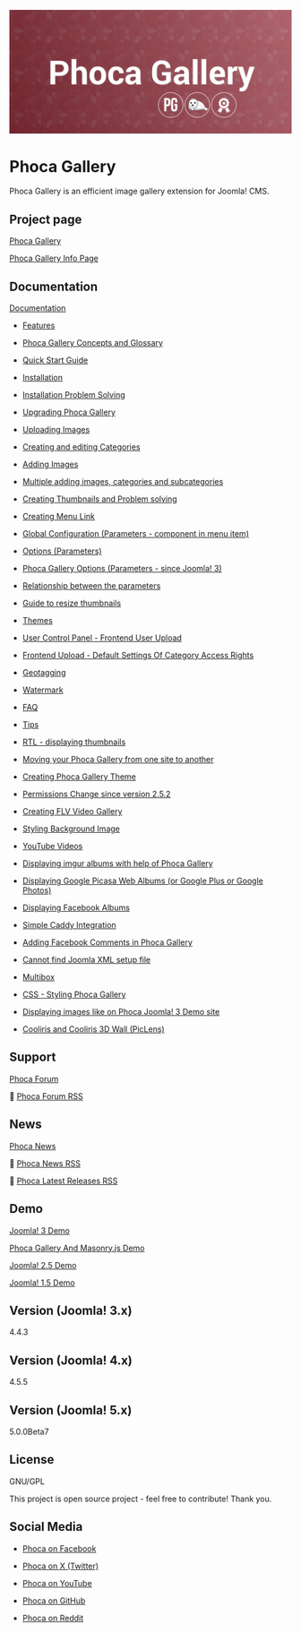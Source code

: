 



![Phoca Gallery](https://github.com/PhocaCz/PhocaGallery/blob/master/phocagallery.png?raw=true)

# Phoca Gallery



Phoca Gallery is an efficient image gallery extension for Joomla! CMS.



## Project page

[Phoca Gallery](https://www.phoca.cz/phocagallery)

[Phoca Gallery Info Page](https://www.phoca.cz/project/phocagallery-joomla-gallery)



## Documentation

[Documentation](https://www.phoca.cz/documentation/category/2-phoca-gallery-component)

- [Features](https://www.phoca.cz/documents/2-phoca-gallery-component/2-features)

- [Phoca Gallery Concepts and Glossary](https://www.phoca.cz/documents/2-phoca-gallery-component/219-phoca-gallery-concepts-and-glossary)

- [Quick Start Guide](https://www.phoca.cz/documents/2-phoca-gallery-component/21-quick-start-guide)

- [Installation](https://www.phoca.cz/documents/2-phoca-gallery-component/4-installation)

- [Installation Problem Solving](https://www.phoca.cz/documents/2-phoca-gallery-component/203-installation-problem-solving)

- [Upgrading Phoca Gallery](https://www.phoca.cz/documents/2-phoca-gallery-component/13-upgrading-phoca-gallery)

- [Uploading Images](https://www.phoca.cz/documents/2-phoca-gallery-component/6-uploading-images)

- [Creating and editing Categories](https://www.phoca.cz/documents/2-phoca-gallery-component/218-creating-and-editing-categories)

- [Adding Images](https://www.phoca.cz/documents/2-phoca-gallery-component/7-adding-images)

- [Multiple adding images, categories and subcategories](https://www.phoca.cz/documents/2-phoca-gallery-component/8-multiple-adding-images-categories-and-subcategories)

- [Creating Thumbnails and Problem solving](https://www.phoca.cz/documents/2-phoca-gallery-component/9-creating-thumbnails-and-problem-solving)

- [Creating Menu Link](https://www.phoca.cz/documents/2-phoca-gallery-component/10-creating-menu-link)

- [Global Configuration (Parameters - component in menu item)](https://www.phoca.cz/documents/2-phoca-gallery-component/11-global-configuration-parameters-component-in-menu-item)

- [Options (Parameters)](https://www.phoca.cz/documents/2-phoca-gallery-component/494-options-parameters)

- [Phoca Gallery Options (Parameters - since Joomla! 3)](https://www.phoca.cz/documents/2-phoca-gallery-component/678-options-parameters-since-joomla-3)

- [Relationship between the parameters](https://www.phoca.cz/documents/2-phoca-gallery-component/701-relationship-between-the-parameters)

- [Guide to resize thumbnails](https://www.phoca.cz/documents/2-phoca-gallery-component/12-global-configuration-thumbnails-modal-box-popup-window-resizing)

- [Themes](https://www.phoca.cz/documents/2-phoca-gallery-component/16-themes)

- [User Control Panel - Frontend User Upload](https://www.phoca.cz/documents/2-phoca-gallery-component/20-user-upload)

- [Frontend Upload - Default Settings Of Category Access Rights](https://www.phoca.cz/documents/2-phoca-gallery-component/892-frontend-upload-default-settings-of-category-access-rights)

- [Geotagging](https://www.phoca.cz/documents/2-phoca-gallery-component/71-geotagging)

- [Watermark](https://www.phoca.cz/documents/2-phoca-gallery-component/19-watermark)

- [FAQ](https://www.phoca.cz/documents/2-phoca-gallery-component/24-faq)

- [Tips](https://www.phoca.cz/documents/2-phoca-gallery-component/511-tips)

- [RTL - displaying thumbnails](https://www.phoca.cz/documents/2-phoca-gallery-component/78-rtl-displaying-thumbnails)

- [Moving your Phoca Gallery from one site to another](https://www.phoca.cz/documents/2-phoca-gallery-component/92-moving-your-phoca-gallery-from-one-site-to-another)

- [Creating Phoca Gallery Theme](https://www.phoca.cz/documents/2-phoca-gallery-component/106-creating-phoca-gallery-theme)

- [Permissions Change since version 2.5.2](https://www.phoca.cz/documents/2-phoca-gallery-component/286-permissions-change-since-version-252)

- [Creating FLV Video Gallery](https://www.phoca.cz/documents/2-phoca-gallery-component/290-creating-flv-video-gallery)

- [Styling Background Image](https://www.phoca.cz/documents/2-phoca-gallery-component/317-styling-background-image)

- [YouTube Videos](https://www.phoca.cz/documents/2-phoca-gallery-component/18-youtube-videos)

- [Displaying imgur albums with help of Phoca Gallery](https://www.phoca.cz/documents/2-phoca-gallery-component/1010-displaying-imgur-albums-with-help-of-phoca-gallery)

- [Displaying Google Picasa Web Albums (or Google Plus or Google Photos)](https://www.phoca.cz/documents/2-phoca-gallery-component/321-displaying-google-picasa-web-albums-or-google-plus-or-google-photos)

- [Displaying Facebook Albums](https://www.phoca.cz/documents/2-phoca-gallery-component/443-displaying-facebook-albums)

- [Simple Caddy Integration](https://www.phoca.cz/documents/2-phoca-gallery-component/359-simple-caddy-integration)

- [Adding Facebook Comments in Phoca Gallery](https://www.phoca.cz/documents/2-phoca-gallery-component/391-adding-facebook-comments-in-phoca-gallery)

- [Cannot find Joomla XML setup file](https://www.phoca.cz/documents/2-phoca-gallery-component/438-cannot-find-joomla-xml-setup-file)

- [Multibox](https://www.phoca.cz/documents/2-phoca-gallery-component/627-multibox)

- [CSS - Styling Phoca Gallery](https://www.phoca.cz/documents/2-phoca-gallery-component/634-css-styling-phoca-gallery)

- [Displaying images like on Phoca Joomla! 3 Demo site](https://www.phoca.cz/documents/2-phoca-gallery-component/876-displaying-images-like-on-phoca-joomla-3-demo-site)

- [Cooliris and Cooliris 3D Wall (PicLens)](https://www.phoca.cz/documents/2-phoca-gallery-component/17-cooliris-and-cooliris-3d-wall-piclens)





## Support

[Phoca Forum](https://www.phoca.cz/forum)

:bell: [Phoca Forum RSS](https://www.phoca.cz/forum/app.php/feed)



## News

[Phoca News](https://www.phoca.cz/news)

:bell: [Phoca News RSS](https://www.phoca.cz/news?format=feed&type=rss)

:bell: [Phoca Latest Releases RSS](https://www.phoca.cz/download/feed/111?format=feed&type=rss)



## Demo

[Joomla! 3 Demo](https://www.phoca.cz/joomla3demo/)

[Phoca Gallery And Masonry.js Demo](https://www.phoca.cz/phocacartdemo/phoca-gallery)

[Joomla! 2.5 Demo](https://www.phoca.cz/joomlademo/)

[Joomla! 1.5 Demo](https://www.phoca.cz/demo/)



## Version (Joomla! 3.x)

4.4.3

## Version (Joomla! 4.x)

4.5.5

## Version (Joomla! 5.x)

5.0.0Beta7



## License

GNU/GPL



This project is open source project - feel free to contribute! Thank you.



## Social Media

- [Phoca on Facebook](https://www.facebook.com/Phoca.cz)

- [Phoca on X (Twitter)](https://twitter.com/PhocaCz)

- [Phoca on YouTube](https://www.youtube.com/user/phocavideos)

- [Phoca on GitHub](https://github.com/PhocaCz)

- [Phoca on Reddit](https://www.reddit.com/user/PhocaCz)
